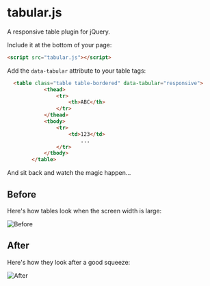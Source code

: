 tabular.js
==========

A responsive table plugin for jQuery.

Include it at the bottom of your page:

```html
<script src="tabular.js"></script>
```

Add the `data-tabular` attribute to your table tags:

```html
  <table class="table table-bordered" data-tabular="responsive">
			<thead>
				<tr>
					<th>ABC</th>
				</tr>
			</thead>
			<tbody>
				<tr>
					<td>123</td>
					    ...
				</tr>
			</tbody>
		</table>
```

And sit back and watch the magic happen...

Before
------
Here's how tables look when the screen width is large:

![Before](https://raw.github.com/sgbj/tabular.js/master/before.png)

After
-----
Here's how they look after a good squeeze:

![After](https://raw.github.com/sgbj/tabular.js/master/after.png)

